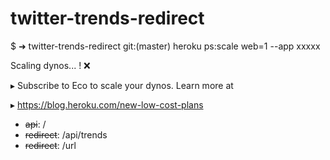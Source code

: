 # twitter-trends-redirect

$ ➜  twitter-trends-redirect git:(master) heroku ps:scale web=1 --app xxxxx

Scaling dynos... ! ❌ 
 
 ▸    Subscribe to Eco to scale your dynos. Learn more at
 
 ▸    https://blog.heroku.com/new-low-cost-plans

- ~~api~~: /
- ~~redirect~~: /api/trends
- ~~redirect~~: /url
